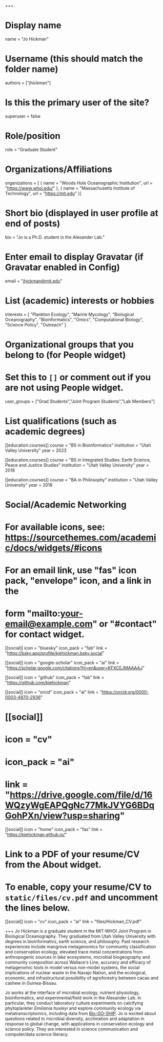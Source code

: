 +++
# Display name
name = "Jo Hickman"

# Username (this should match the folder name)
authors = ["jhickman"]

# Is this the primary user of the site?
superuser = false

# Role/position
role = "Graduate Student"

# Organizations/Affiliations
organizations = [ { name = "Woods Hole Oceanographic Institution", url = "https://www.whoi.edu/" },
				  { name = "Massachusetts Institute of Technology", url = "https://mit.edu" }]

# Short bio (displayed in user profile at end of posts)
bio = "Jo is a Ph.D. student in the Alexander Lab."

# Enter email to display Gravatar (if Gravatar enabled in Config)
email = "jhickman@mit.edu"

# List (academic) interests or hobbies
interests = [
  "Plankton Ecology",
  "Marine Mycology",
  "Biological Oceanography",
  "Bioinformatics",
  "Omics",
  "Computational Biology",
  "Science Policy",
  "Outreach"
]

# Organizational groups that you belong to (for People widget)
#   Set this to `[]` or comment out if you are not using People widget.
user_groups = ["Grad Students","Joint Program Students","Lab Members"]

# List qualifications (such as academic degrees)
[[education.courses]]
  course = "BS in Bioinformatics"
  institution = "Utah Valley University"
  year = 2023

[[education.courses]]
  course = "BS in Integrated Studies: Earth Science, Peace and Justice Studies"
  institution = "Utah Valley University"
  year = 2018

[[education.courses]]
  course = "BA in Philosophy"
  institution = "Utah Valley University"
  year = 2018

# Social/Academic Networking
# For available icons, see: https://sourcethemes.com/academic/docs/widgets/#icons
#   For an email link, use "fas" icon pack, "envelope" icon, and a link in the
#   form "mailto:your-email@example.com" or "#contact" for contact widget.

[[social]]
  icon = "bluesky"
  icon_pack = "fab"
  link = "https://bsky.app/profile/kjehickman.bsky.social"

[[social]]
  icon = "google-scholar"
  icon_pack = "ai"
  link = "https://scholar.google.com/citations?hl=en&user=KFXCEJMAAAAJ"

[[social]]
  icon = "github"
  icon_pack = "fab"
  link = "https://github.com/kjehickman"

[[social]]
  icon = "orcid"
  icon_pack = "ai"
  link = "https://orcid.org/0000-0003-4870-2936"

# [[social]]
#   icon = "cv"
#   icon_pack = "ai"
#   link = "https://drive.google.com/file/d/16WQzyWgEAPQgNc77MkJVYG6BDqGohPXn/view?usp=sharing"

[[social]]
  icon = "home"
  icon_pack = "fas"
  link = "https://kjehickman.github.io/"


# Link to a PDF of your resume/CV from the About widget.
# To enable, copy your resume/CV to `static/files/cv.pdf` and uncomment the lines below.
[[social]]
  icon = "cv"
  icon_pack = "ai"
  link = "files/Hickman_CV.pdf"

+++
Jo Hickman is a graduate student in the MIT-WHOI Joint Program in Biological Oceanography. They graduated from Utah Valley University with degrees in 
bioinformatics, earth science, and philosophy. Past research experiences include mangrove metagenomics for community classification and
conservation ecology, elevated trace metal concentrations from anthropogenic sources in lake ecosystems, microbial biogeography and community composition across Wallace's Line, accuracy and efficacy of metagenomic tools in model versus non-model systems, the social implications of nuclear waste in the Navajo Nation, and the ecological, economic, and infrastructural possibility of agroforestry between cacao and cashew in Guinea-Bissau.

Jo works at the interface of microbial ecology, nutrient physiology, bioinformatics, and experimental/field work in the Alexander Lab. In particular, they conduct laboratory culture experiments on calcifying phytoplankter _Emiliania huxleyi_ and explore community ecology via metatranscriptomics, including data from [Bio-GO-SHIP](https://biogoship.org/). Jo is excited about questions related to microbial diversity, acclimation and adaptation in response to global change, with applications in conservation ecology and science policy. They are interested in science communication and computer/data science literacy. 
